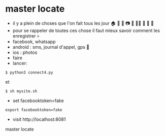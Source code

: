 # master locate
- il y a plein de choses que l'on fait tous les jour :house: :bicyclist: :iphone: :camera: :bowl_with_spoon: :running_woman: :sleeping_bed: 🥗 👗 
- pour se rappeler de toutes ces chose il faut mieux savoir comment les enregistrer :skull:
- facebook, whatsapp 
- android : sms, journal d'appel, gps 📱
- ios : photos
- faire 
- lancer:
```
$ python3 connect4.py
```
et
```
$ sh mysite.sh
```
- set facebooktoken=fake

```
export facebooktoken=fake

```
- visit http://localhost:8081



master locate
